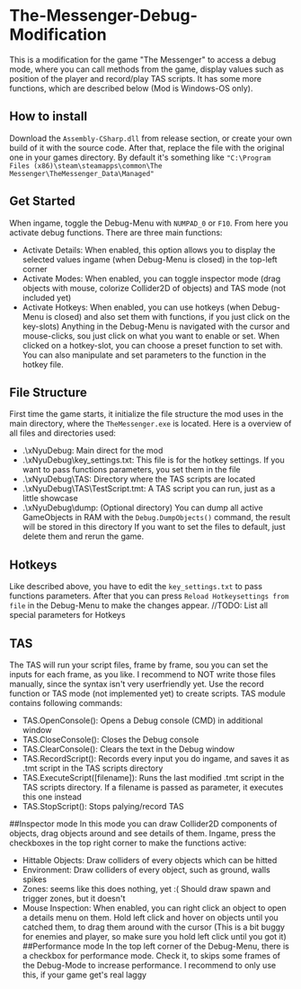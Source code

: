 # The-Messenger-Debug-Modification
This is a modification for the game "The Messenger" to access a debug mode, where you can call methods from the game, display values such as position of the player and record/play TAS scripts. It has some more functions, which are described below (Mod is Windows-OS only).

## How to install
Download the `Assembly-CSharp.dll` from release section, or create your own build of it with the source code. After that, replace the file with the original one in your games directory. By default it's something like `"C:\Program Files (x86)\steam\steamapps\common\The Messenger\TheMessenger_Data\Managed"`

## Get Started
When ingame, toggle the Debug-Menu with `NUMPAD_0` or `F10`. From here you activate debug functions. There are three main functions:
  - Activate Details: When enabled, this option allows you to display the selected values ingame (when Debug-Menu is closed) in the top-left corner
  - Activate Modes: When enabled, you can toggle inspector mode (drag objects with mouse, colorize Collider2D of objects) and TAS mode (not included yet)
  - Activate Hotkeys: When enabled, you can use hotkeys (when Debug-Menu is closed) and also set them with functions, if you just click on the key-slots)
Anything in the Debug-Menu is navigated with the cursor and mouse-clicks, sou just click on what you want to enable or set. When clicked on a hotkey-slot, you can choose a preset function to set with. You can also manipulate and set parameters to the function in the hotkey file.

## File Structure
First time the game starts, it initialize the file structure the mod uses in the main directory, where the `TheMessenger.exe` is located. Here is a overview of all files and directories used:
  - .\xNyuDebug: Main direct for the mod
  - .\xNyuDebug\key_settings.txt: This file is for the hotkey settings. If you want to pass functions parameters, you set them in the file
  - .\xNyuDebug\TAS: Directory where the TAS scripts are located
  - .\xNyuDebug\TAS\TestScript.tmt: A TAS script you can run, just as a little showcase
  - .\xNyuDebug\dump: (Optional directory) You can dump all active GameObjects in RAM with the `Debug.DumpObjects()` command, the result will be stored in this directory
If you want to set the files to default, just delete them and rerun the game.

## Hotkeys
Like described above, you have to edit the `key_settings.txt` to pass functions parameters. After that you can press `Reload Hotkeysettings from file` in the Debug-Menu to make the changes appear.
//TODO: List all special parameters for Hotkeys

## TAS
The TAS will run your script files, frame by frame, sou you can set the inputs for each frame, as you like. I recommend to NOT write those files manually, since the syntax isn't very userfriendly yet. Use the record function or TAS mode (not implemented yet) to create scripts. TAS module contains following commands:
  - TAS.OpenConsole(): Opens a Debug console (CMD) in additional window
  - TAS.CloseConsole(): Closes the Debug console
  - TAS.ClearConsole(): Clears the text in the Debug window
  - TAS.RecordScript(): Records every input you do ingame, and saves it as .tmt script in the TAS scripts directory
  - TAS.ExecuteScript([filename]): Runs the last modified .tmt script in the TAS scripts directory. If a filename is passed as parameter, it executes this one instead
  - TAS.StopScript(): Stops palying/record TAS

##Inspector mode
In this mode you can draw Collider2D components of objects, drag objects around and see details of them. Ingame, press the checkboxes in the top right corner to make the functions active:
  - Hittable Objects: Draw colliders of every objects which can be hitted
  - Environment: Draw colliders of every object, such as ground, walls spikes
  - Zones: seems like this does nothing, yet :( Should draw spawn and trigger zones, but it doesn't
  - Mouse Inspection: When enabled, you can right click an object to open a details menu on them. Hold left click and hover on objects until you catched them, to drag them around with the cursor (This is a bit buggy for enemies and player, so make sure you hold left click until you got it)
##Performance mode
In the top left corner of the Debug-Menu, there is a checkbox for performance mode. Check it, to skips some frames of the Debug-Mode to increase performance. I recommend to only use this, if your game get's real laggy
